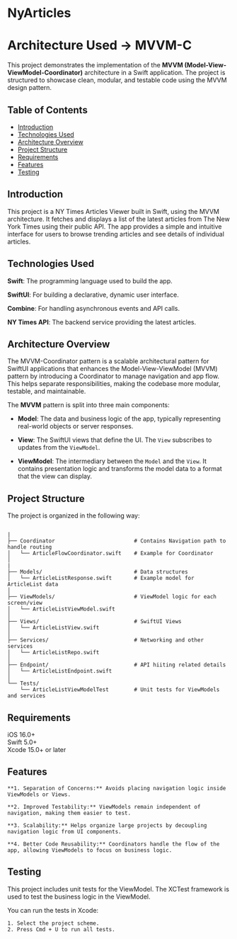 # NyArticles

#  Architecture Used -> MVVM-C

This project demonstrates the implementation of the **MVVM (Model-View-ViewModel-Coordinator)** architecture in a Swift application. The project is structured to showcase clean, modular, and testable code using the MVVM design pattern.

## Table of Contents

- [Introduction](#introduction)
- [Technologies Used](#technologies-used)
- [Architecture Overview](#architecture-overview)
- [Project Structure](#project-structure)
- [Requirements](#requirements)
- [Features](#features)
- [Testing](#testing)

## Introduction

This project is a NY Times Articles Viewer built in Swift, using the MVVM architecture. It fetches and displays a list of the latest articles from The New York Times using their public API. The app provides a simple and intuitive interface for users to browse trending articles and see details of individual articles.

## Technologies Used
  **Swift**: The programming language used to build the app. 
  
  **SwiftUI**: For building a declarative, dynamic user interface.  
  
  **Combine**: For handling asynchronous events and API calls.  
  
  **NY Times API**: The backend service providing the latest articles.  
  

## Architecture Overview

The MVVM-Coordinator pattern is a scalable architectural pattern for SwiftUI applications that enhances the Model-View-ViewModel (MVVM) pattern by introducing a Coordinator to manage navigation and app flow. This helps separate responsibilities, making the codebase more modular, testable, and maintainable.

The **MVVM** pattern is split into three main components:

- **Model**: The data and business logic of the app, typically representing real-world objects or server responses.
  
- **View**: The SwiftUI views that define the UI. The `View` subscribes to updates from the `ViewModel`.

- **ViewModel**: The intermediary between the `Model` and the `View`. It contains presentation logic and transforms the model data to a format that the view can display.


## Project Structure
The project is organized in the following way:

```plaintext

|
├── Coordinator                         # Contains Navigation path to handle routing
│   └── ArticleFlowCoordinator.swift    # Example for Coordinator
│
|
├── Models/                             # Data structures
│   └── ArticleListResponse.swift       # Example model for ArticleList data
│
├── ViewModels/                         # ViewModel logic for each screen/view
│   └── ArticleListViewModel.swift
│
├── Views/                              # SwiftUI Views
│   └── ArticleListView.swift
│
├── Services/                           # Networking and other services
│   └── ArticleListRepo.swift
│
├── Endpoint/                           # API hiiting related details
│   └── ArticleListEndpoint.swift
│
└── Tests/
    └── ArticleListViewModelTest        # Unit tests for ViewModels and services

```


## Requirements

iOS 16.0+  
Swift 5.0+  
Xcode 15.0+ or later

## Features

    **1. Separation of Concerns:** Avoids placing navigation logic inside ViewModels or Views.

    **2. Improved Testability:** ViewModels remain independent of navigation, making them easier to test.

    **3. Scalability:** Helps organize large projects by decoupling navigation logic from UI components.

    **4. Better Code Reusability:** Coordinators handle the flow of the app, allowing ViewModels to focus on business logic.

## Testing
This project includes unit tests for the ViewModel. The XCTest framework is used to test the business logic in the ViewModel.

You can run the tests in Xcode:

    1. Select the project scheme.
    2. Press Cmd + U to run all tests.

